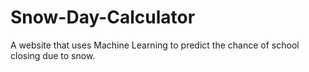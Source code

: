 # Snow-Day-Calculator
A website that uses Machine Learning to predict the chance of school closing due to snow.
